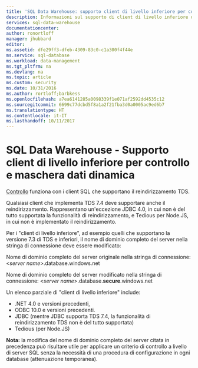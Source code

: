 ```yaml
---
title: 'SQL Data Warehouse: supporto client di livello inferiore per controllo dati | Microsoft Docs'
description: Informazioni sul supporto di client di livello inferiore di SQL Data Warehouse per il controllo dati
services: sql-data-warehouse
documentationcenter: 
author: ronortloff
manager: jhubbard
editor: 
ms.assetid: dfe29ff3-dfeb-4309-83c0-c1a300f4f44e
ms.service: sql-database
ms.workload: data-management
ms.tgt_pltfrm: na
ms.devlang: na
ms.topic: article
ms.custom: security
ms.date: 10/31/2016
ms.author: rortloff;barbkess
ms.openlocfilehash: a7ea6141285a0098339f1e071af2592dd4535c12
ms.sourcegitcommit: 6699c77dcbd5f8a1a2f21fba3d0a0005ac9ed6b7
ms.translationtype: HT
ms.contentlocale: it-IT
ms.lasthandoff: 10/11/2017
---
```

# <a name="sql-data-warehouse----downlevel-clients-support-for-auditing-and-dynamic-data-masking"></a>SQL Data Warehouse - Supporto client di livello inferiore per controllo e maschera dati dinamica
[Controllo](sql-data-warehouse-auditing-overview.md) funziona con i client SQL che supportano il reindirizzamento TDS.

Qualsiasi client che implementa TDS 7.4 deve supportare anche il reindirizzamento. Rappresentano un'eccezione JDBC 4.0, in cui non è del tutto supportata la funzionalità di reindirizzamento, e Tedious per Node.JS, in cui non è implementato il reindirizzamento.

Per i "client di livello inferiore", ad esempio quelli che supportano la versione 7.3 di TDS e inferiori, il nome di dominio completo del server nella stringa di connessione deve essere modificato:

Nome di dominio completo del server originale nella stringa di connessione: <*server name*>.database.windows.net

Nome di dominio completo del server modificato nella stringa di connessione: <*server name*>.database.**secure**.windows.net

Un elenco parziale di "client di livello inferiore" include:

* .NET 4.0 e versioni precedenti,
* ODBC 10.0 e versioni precedenti.
* JDBC (mentre JDBC supporta TDS 7.4, la funzionalità di reindirizzamento TDS non è del tutto supportata)
* Tedious (per Node.JS)

**Nota:** la modifica del nome di dominio completo del server citata in precedenza può risultare utile per applicare un criterio di controllo a livello di server SQL senza la necessità di una procedura di configurazione in ogni database (attenuazione temporanea).     

